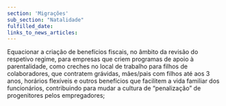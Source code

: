 ```yaml
---
section: 'Migrações'
sub_section: "Natalidade"
fulfilled_date:
links_to_news_articles:
---
```


Equacionar a criação de benefícios fiscais, no âmbito da revisão do respetivo regime, para empresas que criem programas de apoio à parentalidade, como creches no local de trabalho para filhos de colaboradores, que contratem grávidas, mães/pais com filhos até aos 3 anos, horários flexíveis e outros benefícios que facilitem a vida familiar dos funcionários, contribuindo para mudar a cultura de “penalização” de progenitores pelos empregadores;